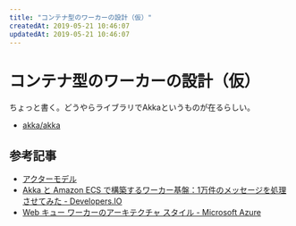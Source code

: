 ```yaml
---
title: "コンテナ型のワーカーの設計（仮）"
createdAt: 2019-05-21 10:46:07
updatedAt: 2019-05-21 10:46:07
---
```


# コンテナ型のワーカーの設計（仮）

ちょっと書く。どうやらライブラリでAkkaというものが在るらしい。

- [akka/akka](https://github.com/akka/akka)

## 参考記事

- [アクターモデル](https://ja.wikipedia.org/wiki/%E3%82%A2%E3%82%AF%E3%82%BF%E3%83%BC%E3%83%A2%E3%83%87%E3%83%AB)
- [Akka と Amazon ECS で構築するワーカー基盤：1万件のメッセージを処理させてみた - Developers.IO](https://dev.classmethod.jp/server-side/woker-on-akka-ecs/)
- [Web キュー ワーカーのアーキテクチャ スタイル - Microsoft Azure](https://docs.microsoft.com/ja-jp/azure/architecture/guide/architecture-styles/web-queue-worker)

